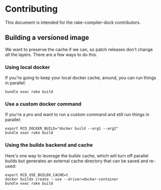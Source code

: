 # Contributing

This document is intended for the rake-compiler-dock contributors.

## Building a versioned image

We want to preserve the cache if we can, so patch releases don't change _all_ the layers. There are a few ways to do this.


### Using local docker

If you're going to keep your local docker cache, around, you can run things in parallel:

```
bundle exec rake build
```


### Use a custom docker command

If you're a pro and want to run a custom command and still run things in parallel:

```
export RCD_DOCKER_BUILD="docker build --arg1 --arg2"
bundle exec rake build
```


### Using the buildx backend and cache

Here's one way to leverage the buildx cache, which will turn off parallel builds but generates an external cache directory that can be saved and re-used:

```
export RCD_USE_BUILDX_CACHE=t
docker buildx create --use --driver=docker-container
bundle exec rake build
```

